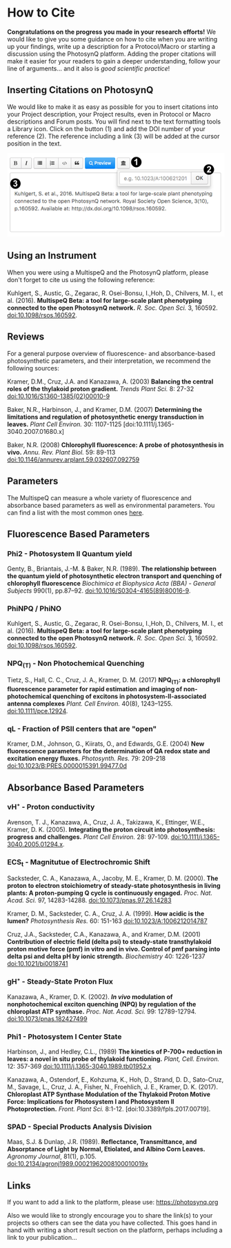 # How to Cite

**Congratulations on the progress you made in your research efforts!** We would like to give you some guidance on how to cite when you are writing up your findings, write up a description for a Protocol/Macro or starting a discussion using the PhotosynQ platform. Adding the proper citations will make it easier for your readers to gain a deeper understanding, follow your line of arguments... and it also is *good scientific practice*!

## Inserting Citations on PhotosynQ

We would like to make it as easy as possible for you to insert citations into your Project description, your Project results, even in Protocol or Macro descriptions and Forum posts. You will find next to the text formatting tools a <i class="fa fa-university"></i> Library icon. Click on the button (1) and add the DOI number of your reference (2). The reference including a link (3) will be added at the cursor position in the text.

![(1) Open the citation search box. (2) Enter the DOI number from your citation and press ok. (3) If a citation could be found, the reference is entered at the cursor position.](images/add-reference.png)

## Using an Instrument

When you were using a MultispeQ and the PhotosynQ platform, please don't forget to cite us using the following reference:

Kuhlgert, S., Austic, G., Zegarac, R. Osei-Bonsu, I.,Hoh, D., Chilvers, M. I., et al. (2016). **MultispeQ Beta: a tool for large-scale plant phenotyping connected to the open PhotosynQ network.** *R. Soc. Open Sci.* 3, 160592. [doi:10.1098/rsos.160592].

## Reviews

For a general purpose overview of fluorescence- and absorbance-based photosynthetic parameters, and their interpretation, we recommend the following sources:

Kramer, D.M., Cruz, J.A. and Kanazawa, A. (2003) **Balancing the central roles of the thylakoid proton gradient.** *Trends Plant Sci.* 8: 27-32 [doi:10.1016/S1360-1385(02)00010-9]

Baker, N.R., Harbinson, J., and Kramer, D.M. (2007) **Determining the limitations and regulation of photosynthetic energy transduction in leaves.** *Plant Cell Environ.* 30: 1107-1125 [doi:10.1111/j.1365-3040.2007.01680.x]

Baker, N.R. (2008) **Chlorophyll fluorescence: A probe of photosynthesis in vivo.** *Annu. Rev. Plant Biol.* 59: 89-113 [doi:10.1146/annurev.arplant.59.032607.092759]

## Parameters

The MultispeQ can measure a whole variety of fluorescence and absorbance based parameters as well as environmental parameters. You can find a list with the most common ones [here](instruments/what-does-the-multispeq-measure).

## Fluorescence Based Parameters

### Phi2 - Photosystem II Quantum yield

Genty, B., Briantais, J.-M. & Baker, N.R. (1989). **The relationship between the quantum yield of photosynthetic electron transport and quenching of chlorophyll fluorescence** *Biochimica et Biophysica Acta (BBA) - General Subjects* 990(1), pp.87–92. [doi:10.1016/S0304-4165(89)80016-9].

### PhiNPQ / PhiNO

Kuhlgert, S., Austic, G., Zegarac, R. Osei-Bonsu, I.,Hoh, D., Chilvers, M. I., et al. (2016). **MultispeQ Beta: a tool for large-scale plant phenotyping connected to the open PhotosynQ network.** *R. Soc. Open Sci.* 3, 160592. [doi:10.1098/rsos.160592].

### NPQ<sub>(T)</sub> - Non Photochemical Quenching

Tietz, S., Hall, C. C., Cruz, J. A., Kramer, D. M. (2017) **NPQ<sub>(T)</sub>: a chlorophyll fluorescence parameter for rapid estimation and imaging of non-photochemical quenching of excitons in photosystem-II-associated antenna complexes** *Plant. Cell Environ.* 40(8), 1243–1255. [doi:10.1111/pce.12924].

### qL - Fraction of PSII centers that are "open"

Kramer, D.M., Johnson, G., Kiirats, O., and Edwards, G.E. (2004) **New fluorescence parameters for the determination of QA redox state and excitation energy fluxes.** *Photosynth. Res.* 79: 209-218 [doi:10.1023/B:PRES.0000015391.99477.0d]

## Absorbance Based Parameters

### vH⁺ - Proton conductivity

Avenson, T. J., Kanazawa, A., Cruz, J. A., Takizawa, K., Ettinger, W.E., Kramer, D. K. (2005). **Integrating the proton circuit into photosynthesis: progress and challenges.** *Plant Cell Environ.* 28: 97-109. [doi:10.1111/j.1365-3040.2005.01294.x].

### ECS<sub>t</sub> - Magnitutue of Electrochromic Shift

Sacksteder, C. A., Kanazawa, A., Jacoby, M. E., Kramer, D. M. (2000). **The proton to electron stoichiometry of steady-state photosynthesis in living plants: A proton-pumping Q cycle is continuously engaged.** *Proc. Nat. Acad. Sci.* 97, 14283-14288. [doi:10.1073/pnas.97.26.14283]

Kramer, D. M., Sacksteder, C. A., Cruz, J. A. (1999). **How acidic is the lumen?** *Photosynthesis Res.* 60: 151-163 [doi:10.1023/A:1006212014787]

Cruz, J.A., Sacksteder, C.A., Kanazawa, A., and Kramer, D.M. (2001) **Contribution of electric field (delta psi) to steady-state transthylakoid proton motive force (pmf) in vitro and in vivo. Control of pmf parsing into delta psi and delta pH by ionic strength.** *Biochemistry* 40: 1226-1237 [doi:10.1021/bi0018741]

### gH⁺ - Steady-State Proton Flux

Kanazawa, A., Kramer, D. K. (2002). ***In vivo* modulation of nonphotochemical exciton quenching (NPQ) by regulation of the chloroplast ATP synthase.** *Proc. Nat. Acad. Sci.* 99: 12789-12794. [doi:10.1073/pnas.182427499]

### Phi1 - Photosystem I Center State

Harbinson, J., and Hedley, C.L., (1989) **The kinetics of P-700+ reduction in leaves: a novel in situ probe of thylakoid functioning.** *Plant, Cell. Environ.* 12: 357-369 [doi:10.1111/j.1365-3040.1989.tb01952.x]

Kanazawa, A., Ostendorf, E., Kohzuma, K., Hoh, D., Strand, D. D., Sato-Cruz, M., Savage, L., Cruz, J. A., Fisher, N., Froehlich, J. E., Kramer, D. K. (2017). **Chloroplast ATP Synthase Modulation of the Thylakoid Proton Motive Force: Implications for Photosystem I and Photosystem II Photoprotection.** *Front. Plant Sci.* 8:1-12. [doi:10.3389/fpls.2017.00719].

### SPAD - Special Products Analysis Division

Maas, S.J. & Dunlap, J.R. (1989). **Reflectance, Transmittance, and Absorptance of Light by Normal, Etiolated, and Albino Corn Leaves.** *Agronomy Journal*, 81(1), p.105. [doi:10.2134/agronj1989.00021962008100010019x]

## Links

If you want to add a link to the platform, please use: <https://photosynq.org>

Also we would like to strongly encourage you to share the link(s) to your projects so others can see the data you have collected. This goes hand in hand with writing a short result section on the platform, perhaps including a link to your publication...

[doi:10.1016/S0304-4165(89)80016-9]: https://doi.org/10.1016/S0304-4165(89)80016-9

[doi:10.1016/S1360-1385(02)00010-9]: https://doi.org/10.1016/S1360-1385(02)00010-9

[doi:j.1365-3040.2007.01680.x]: https://doi.org/10.1111/j.1365-3040.2007.01680.x

[doi:10.1146/annurev.arplant.59.032607.092759]: https:/doi.org/10.1146/annurev.arplant.59.032607.092759

[doi:10.1023/B:PRES.0000015391.99477.0d]: https://doi.org/10.1023/B:PRES.0000015391.99477.0d

[doi:10.1111/pce.12924]: https://doi.org/10.1111/pce.12924

[doi:0.1111/j.1365-3040.1989.tb01952.x]: https://doi.org/doi:0.1111/j.1365-3040.1989.tb01952.x

[doi:10.1098/rsos.160592]: https://doi.org/10.1098/rsos.160592

[doi:10.1073/pnas.97.26.14283]: https://doi.org/10.1073/pnas.97.26.14283

[doi:10.1023/A:1006212014787]: https://doi.org/10.1023/A:1006212014787

[doi:10.1021/bi0018741]: https://doi.org/10.1021/bi0018741

[doi:10.1111/j.1365-3040.2005.01294.x]: https://doi.org/10.1111/j.1365-3040.2005.01294.x

[doi:10.1073/pnas.182427499]: https://doi.org/10.1073/pnas.182427499

[doi:10.1111/j.1365-3040.1989.tb01952.x]: https://doi.org/10.1111/j.1365-3040.1989.tb01952.x

[doi:10.2134/agronj1989.00021962008100010019x]: https://doi.org/10.2134/agronj1989.00021962008100010019x